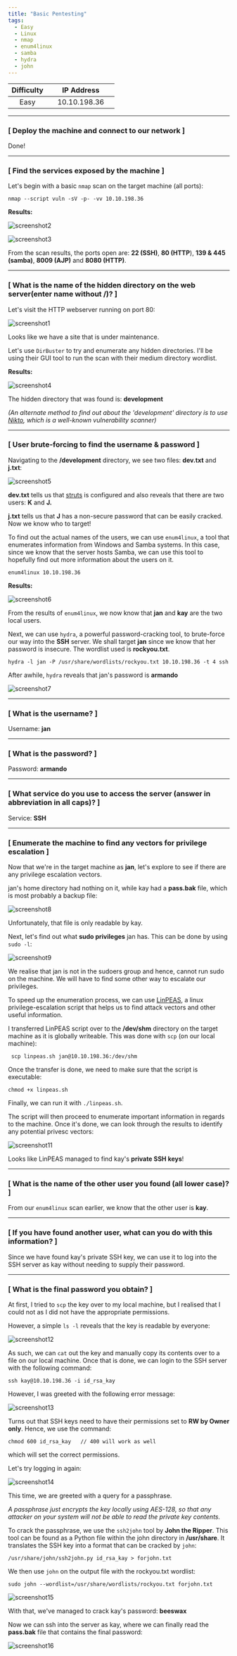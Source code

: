 ```yaml
---
title: "Basic Pentesting"
tags:
  - Easy
  - Linux
  - nmap
  - enum4linux
  - samba
  - hydra
  - john
---
```


| Difficulty |  |  IP Address   |  |
| :--------: |--|:------------: |--|
|   Easy     |  | 10.10.198.36  |  |

---

### [ Deploy the machine and connect to our network ]

Done!

---

### [ Find the services exposed by the machine ]

Let's begin with a basic `nmap` scan on the target machine (all ports):

```
nmap --script vuln -sV -p- -vv 10.10.198.36 
```

**Results:**

![screenshot2](../assets/images/basic_pentesting/screenshot2.png)

![screenshot3](../assets/images/basic_pentesting/screenshot3.png)

From the scan results, the ports open are: **22 (SSH)**, **80 (HTTP**), **139 & 445 (samba)**, **8009 (AJP)** and **8080 (HTTP)**.

---

### [ What is the name of the hidden directory on the web server(enter name without /)? ]

Let's visit the HTTP webserver running on port 80:

![screenshot1](../assets/images/basic_pentesting/screenshot1.png)

Looks like we have a site that is under maintenance.

Let's use `DirBuster` to try and enumerate any hidden directories. I'll be using their GUI tool to run the scan with their medium directory wordlist.

**Results:**

![screenshot4](../assets/images/basic_pentesting/screenshot4.png)

The hidden directory that was found is: **development**

*(An alternate method to find out about the 'development' directory is to use [Nikto](https://www.kali.org/tools/nikto/), which is a well-known vulnerability scanner)*

---

### [ User brute-forcing to find the username & password ]

Navigating to the **/development** directory, we see two files: **dev.txt** and **j.txt**:

![screenshot5](../assets/images/basic_pentesting/screenshot5.png)

**dev.txt** tells us that [struts](https://struts.apache.org/) is configured and also reveals that there are two users: **K** and **J.** 

**j.txt** tells us that **J** has a non-secure password that can be easily cracked. Now we know who to target!

To find out the actual names of the users, we can use `enum4linux`, a tool that enumerates information from Windows and Samba systems. In this case, since we know that the server hosts Samba, we can use this tool to hopefully find out more information about the users on it.

```
enum4linux 10.10.198.36
```

**Results:**

![screenshot6](../assets/images/basic_pentesting/screenshot6.png)

From the results of `enum4linux`, we now know that **jan** and **kay** are the two local users.

Next, we can use `hydra`, a powerful password-cracking tool, to brute-force our way into the **SSH** server. We shall target **jan** since we know that her password is insecure. The wordlist used is **rockyou.txt**.

```
hydra -l jan -P /usr/share/wordlists/rockyou.txt 10.10.198.36 -t 4 ssh
```

After awhile, `hydra` reveals that jan's password is **armando**

![screenshot7](../assets/images/basic_pentesting/screenshot7.png)

---

### [ What is the username? ]

Username: **jan**

---

### [ What is the password? ]

Password: **armando**

---

### [ What service do you use to access the server (answer in abbreviation in all caps)? ]

Service: **SSH**

---

### [ Enumerate the machine to find any vectors for privilege escalation ]

Now that we're in the target machine as **jan**, let's explore to see if there are any privilege escalation vectors.

jan's home directory had nothing on it, while kay had a **pass.bak** file, which is most probably a backup file:

![screenshot8](../assets/images/basic_pentesting/screenshot8.png)

Unfortunately, that file is only readable by kay. 

Next, let's find out what **sudo privileges** jan has. This can be done by using `sudo -l`: 

![screenshot9](../assets/images/basic_pentesting/screenshot9.png)

We realise that jan is not in the sudoers group and hence, cannot run sudo on the machine. We will have to find some other way to escalate our privileges.

To speed up the enumeration process, we can use [LinPEAS](https://github.com/carlospolop/PEASS-ng), a linux privilege-escalation script that helps us to find attack vectors and other useful information.

I transferred LinPEAS script over to the **/dev/shm** directory on the target machine as it is globally writeable. This was done with `scp` (on our local machine):

```
 scp linpeas.sh jan@10.10.198.36:/dev/shm
```

Once the transfer is done, we need to make sure that the script is executable:

```
chmod +x linpeas.sh
```

Finally, we can run it with `./linpeas.sh`.

The script will then proceed to enumerate important information in regards to the machine. Once it's done, we can look through the results to identify any potential privesc vectors:

![screenshot11](../assets/images/basic_pentesting/screenshot11.png)

Looks like LinPEAS managed to find kay's **private SSH keys**! 

---

### [ What is the name of the other user you found (all lower case)? ]

From our `enum4linux` scan earlier, we know that the other user is **kay**.

---

### [ If you have found another user, what can you do with this information? ]

Since we have found kay's private SSH key, we can use it to log into the SSH server as kay without needing to supply their password. 

---

### [ What is the final password you obtain? ]

At first, I tried to `scp` the key over to my local machine, but I realised that I could not as I did not have the appropriate permissions. 

However, a simple `ls -l` reveals that the key is readable by everyone:

![screenshot12](../assets/images/basic_pentesting/screenshot12.png)

As such, we can `cat` out the key and manually copy its contents over to a file on our local machine. Once that is done, we can login to the SSH server with the following command:

```
ssh kay@10.10.198.36 -i id_rsa_kay
```

However, I was greeted with the following error message:

![screenshot13](../assets/images/basic_pentesting/screenshot13.png)

Turns out that SSH keys need to have their permissions set to **RW by Owner only**. Hence, we use the command:

```
chmod 600 id_rsa_kay   // 400 will work as well
```

which will set the correct permissions. 

Let's try logging in again:

![screenshot14](../assets/images/basic_pentesting/screenshot14.png)

This time, we are greeted with a query for a passphrase. 

*A passphrase just encrypts the key locally using AES-128, so that any attacker on your system will not be able to read the private key contents.*

To crack the passphrase, we use the `ssh2john` tool by **John the Ripper**. This tool can be found as a Python file within the john directory in **/usr/share**. It translates the SSH key into a format that can be cracked by `john`:

```
/usr/share/john/ssh2john.py id_rsa_kay > forjohn.txt
```

We then use `john` on the output file with the rockyou.txt wordlist:

```
sudo john --wordlist=/usr/share/wordlists/rockyou.txt forjohn.txt
```

![screenshot15](../assets/images/basic_pentesting/screenshot15.png)

With that, we've managed to crack kay's password: **beeswax**

Now we can ssh into the server as kay, where we can finally read the **pass.bak** file that contains the final password:

![screenshot16](../assets/images/basic_pentesting/screenshot16.png)

